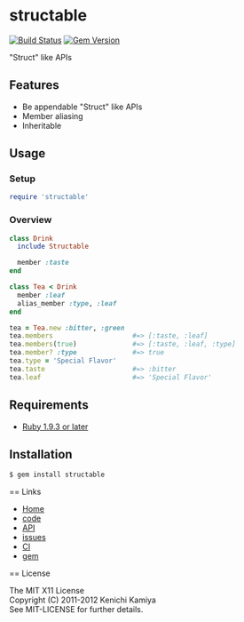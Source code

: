 structable
=================

[![Build Status](https://secure.travis-ci.org/kachick/structable.png)](http://travis-ci.org/kachick/structable)
[![Gem Version](https://badge.fury.io/rb/structable.png)](http://badge.fury.io/rb/structable)

"Struct" like APIs

Features
-----

* Be appendable "Struct" like APIs
* Member aliasing
* Inheritable

Usage
-----

### Setup

```ruby
require 'structable'
```

### Overview

```ruby
class Drink
  include Structable

  member :taste
end

class Tea < Drink
  member :leaf
  alias_member :type, :leaf
end

tea = Tea.new :bitter, :green
tea.members                    #=> [:taste, :leaf]
tea.members(true)              #=> [:taste, :leaf, :type]
tea.member? :type              #=> true
tea.type = 'Special Flavor'
tea.taste                      #=> :bitter
tea.leaf                       #=> 'Special Flavor'
```

Requirements
-----

* [Ruby 1.9.3 or later](http://travis-ci.org/#!/kachick/structable)

Installation
-----

```bash
$ gem install structable
```

== Links

* [Home](http://kachick.github.com/structable)
* [code](https://github.com/kachick/structable)
* [API](http://kachick.github.com/structable/yard/frames.html)
* [issues](https://github.com/kachick/structable/issues)
* [CI](http://travis-ci.org/#!/kachick/structable)
* [gem](https://rubygems.org/gems/structable)

== License

The MIT X11 License  
Copyright (C) 2011-2012 Kenichi Kamiya  
See MIT-LICENSE for further details.
